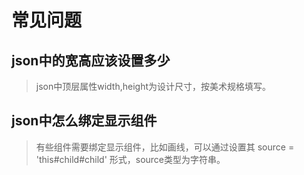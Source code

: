 # 常见问题

## json中的宽高应该设置多少
> json中顶层属性width,height为设计尺寸，按美术规格填写。

## json中怎么绑定显示组件
> 有些组件需要绑定显示组件，比如画线，可以通过设置其 source = 'this#child#child' 形式，source类型为字符串。